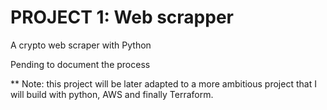 # PROJECT 1: Web scrapper

A crypto web scraper with Python 

Pending to document the process


** Note: this project will be later adapted to a more ambitious project that I will build with python, AWS and finally Terraform. 





